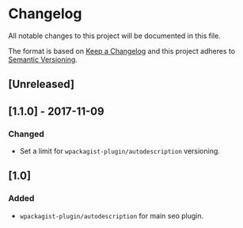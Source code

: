 # Changelog
All notable changes to this project will be documented in this file.

The format is based on [Keep a Changelog](http://keepachangelog.com/en/1.0.0/) and this project adheres to [Semantic Versioning](http://semver.org/spec/v2.0.0.html).

## [Unreleased]

## [1.1.0] - 2017-11-09

### Changed

- Set a limit for `wpackagist-plugin/autodescription` versioning.

## [1.0]

### Added

- `wpackagist-plugin/autodescription` for main seo plugin.

